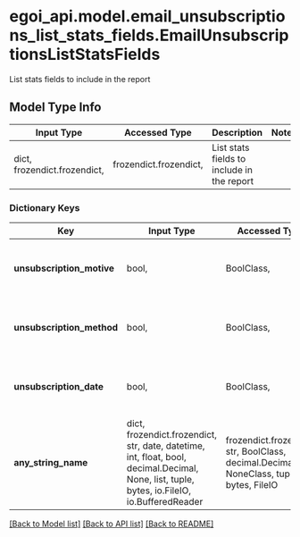 # egoi_api.model.email_unsubscriptions_list_stats_fields.EmailUnsubscriptionsListStatsFields

List stats fields to include in the report

## Model Type Info
Input Type | Accessed Type | Description | Notes
------------ | ------------- | ------------- | -------------
dict, frozendict.frozendict,  | frozendict.frozendict,  | List stats fields to include in the report | 

### Dictionary Keys
Key | Input Type | Accessed Type | Description | Notes
------------ | ------------- | ------------- | ------------- | -------------
**unsubscription_motive** | bool,  | BoolClass,  | True to include unsubscription motive, false otherwise | 
**unsubscription_method** | bool,  | BoolClass,  | True to include unsubscription method, false otherwise | 
**unsubscription_date** | bool,  | BoolClass,  | True to include unsubscription date, false otherwise | 
**any_string_name** | dict, frozendict.frozendict, str, date, datetime, int, float, bool, decimal.Decimal, None, list, tuple, bytes, io.FileIO, io.BufferedReader | frozendict.frozendict, str, BoolClass, decimal.Decimal, NoneClass, tuple, bytes, FileIO | any string name can be used but the value must be the correct type | [optional]

[[Back to Model list]](../../README.md#documentation-for-models) [[Back to API list]](../../README.md#documentation-for-api-endpoints) [[Back to README]](../../README.md)

